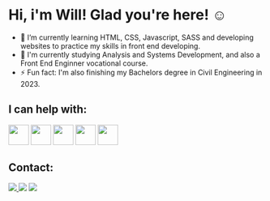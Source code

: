 # Hi, i'm Will! Glad you're here! ☺️

- 🌱 I’m currently learning HTML, CSS, Javascript, SASS and developing websites to practice my skills in front end developing.
- 📝 I'm currently studying Analysis and Systems Development, and also a Front End Enginner vocational course.
- ⚡ Fun fact: I'm also finishing my Bachelors degree in Civil Engineering in 2023.

## I can help with:
<img src="https://cdn.jsdelivr.net/gh/devicons/devicon/icons/html5/html5-original-wordmark.svg"  width="40" height="40" /> 
<img src="https://cdn.jsdelivr.net/gh/devicons/devicon/icons/css3/css3-original-wordmark.svg"   width="40" height="40" />
<img src="https://cdn.jsdelivr.net/gh/devicons/devicon/icons/javascript/javascript-original.svg"  width="40" height="40" />
<img src="https://cdn.jsdelivr.net/gh/devicons/devicon/icons/bootstrap/bootstrap-plain-wordmark.svg" width="40" height="40" />         
<img src="https://cdn.jsdelivr.net/gh/devicons/devicon/icons/sass/sass-original.svg"  width="40" height="40" />         

## Contact:
<a href="https://instagram.com/will_comnisky" target= '_blank'> <img src="https://img.shields.io/badge/-Instagram-%23E4405F?style=for-the-badge&logo=instagram&logoColor=white" target='_blank' > </a>
<a href = "mailto:william.gispiela@gmail.com"><img src="https://img.shields.io/badge/Gmail-D14836?style=for-the-badge&logo=gmail&logoColor=white" target="_blank"></a>
<a href="https://www.linkedin.com/in/william-g-comnisky/" target="_blank"><img src="https://img.shields.io/badge/-LinkedIn-%230077B5?style=for-the-badge&logo=linkedin&logoColor=white" target="_blank"></a>   


